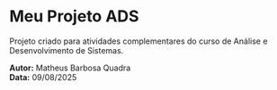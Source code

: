 # Meu Projeto ADS
Projeto criado para atividades complementares do curso de Análise e Desenvolvimento de Sistemas.

**Autor:** Matheus Barbosa Quadra  
**Data:** 09/08/2025
